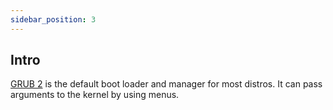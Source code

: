 ```yaml
---
sidebar_position: 3
---
```


## Intro

[GRUB 2](https://www.gnu.org/software/grub/grub-documentation.html) is the default boot loader and manager for most distros. It can pass arguments to the kernel by using menus.



